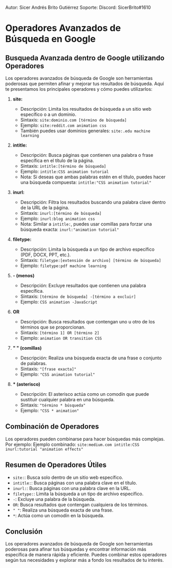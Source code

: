 Autor: Sicer Andrés Brito Gutiérrez
Soporte: Discord: SicerBrito#1610

# Operadores Avanzados de Búsqueda en Google

## Busqueda Avanzada dentro de Google utilizando Operadores

Los operadores avanzados de búsqueda de Google son herramientas poderosas que permiten afinar y mejorar tus resultados de búsqueda. Aquí te presentamos los principales operadores y cómo puedes utilizarlos:

1. **site:**
   - Descripción: Limita los resultados de búsqueda a un sitio web específico o a un dominio.
   - Sintaxis: `site:dominio.com [término de búsqueda]`
   - Ejemplo: `site:reddit.com animation css`
   - También puedes usar dominios generales: `site:.edu machine learning`

2. **intitle:**
   - Descripción: Busca páginas que contienen una palabra o frase específica en el título de la página.
   - Sintaxis: `intitle:[término de búsqueda]`
   - Ejemplo: `intitle:CSS animation tutorial`
   - Nota: Si deseas que ambas palabras estén en el título, puedes hacer una búsqueda compuesta: `intitle:"CSS animation tutorial"`

3. **inurl:**
   - Descripción: Filtra los resultados buscando una palabra clave dentro de la URL de la página.
   - Sintaxis: `inurl:[término de búsqueda]`
   - Ejemplo: `inurl:blog animation css`
   - Nota: Similar a `intitle:`, puedes usar comillas para forzar una búsqueda exacta: `inurl:"animation tutorial"`

4. **filetype:**
   - Descripción: Limita la búsqueda a un tipo de archivo específico (PDF, DOCX, PPT, etc.).
   - Sintaxis: `filetype:[extensión de archivo] [término de búsqueda]`
   - Ejemplo: `filetype:pdf machine learning`

5. **- (menos)**
   - Descripción: Excluye resultados que contienen una palabra específica.
   - Sintaxis: `[término de búsqueda] -[término a excluir]`
   - Ejemplo: `CSS animation -JavaScript`

6. **OR**
   - Descripción: Busca resultados que contengan uno u otro de los términos que se proporcionan.
   - Sintaxis: `[término 1] OR [término 2]`
   - Ejemplo: `animation OR transition CSS`

7. **" " (comillas)**
   - Descripción: Realiza una búsqueda exacta de una frase o conjunto de palabras.
   - Sintaxis: `"[frase exacta]"`
   - Ejemplo: `"CSS animation tutorial"`

8. **\* (asterisco)**
   - Descripción: El asterisco actúa como un comodín que puede sustituir cualquier palabra en una búsqueda.
   - Sintaxis: `"término * búsqueda"`
   - Ejemplo: `"CSS * animation"`

## Combinación de Operadores
Los operadores pueden combinarse para hacer búsquedas más complejas. Por ejemplo:
Ejemplo combinado: `site:medium.com intitle:CSS inurl:tutorial "animation effects"`

## Resumen de Operadores Útiles
- `site:`: Busca solo dentro de un sitio web específico.
- `intitle:`: Busca páginas con una palabra clave en el título.
- `inurl:`: Busca páginas con una palabra clave en la URL.
- `filetype:`: Limita la búsqueda a un tipo de archivo específico.
- `-`: Excluye una palabra de la búsqueda.
- `OR`: Busca resultados que contengan cualquiera de los términos.
- `" "`: Realiza una búsqueda exacta de una frase.
- `*`: Actúa como un comodín en la búsqueda.

## Conclusión
Los operadores avanzados de búsqueda de Google son herramientas poderosas para afinar tus búsquedas y encontrar información más específica de manera rápida y eficiente. Puedes combinar estos operadores según tus necesidades y explorar más a fondo los resultados de tu interés.
